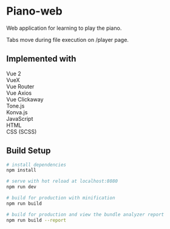 # Piano-web
Web application for learning to play the piano.

Tabs move during file execution on /player page.

## Implemented with
Vue 2 \
VueX \
Vue Router \
Vue Axios \
Vue Clickaway \
Tone.js \
Konva.js \
JavaScript \
HTML \
CSS (SCSS)

## Build Setup

``` bash
# install dependencies
npm install

# serve with hot reload at localhost:8080
npm run dev

# build for production with minification
npm run build

# build for production and view the bundle analyzer report
npm run build --report
```
